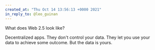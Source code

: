 ```yaml
---
created_at: "Thu Oct 14 13:56:13 +0000 2021"
in_reply_to: @leo_guinan
---
```


What does Web 2.5 look like?

Decentralized apps.
They don't control your data. They let you use your data to achieve some outcome. But the data is yours.